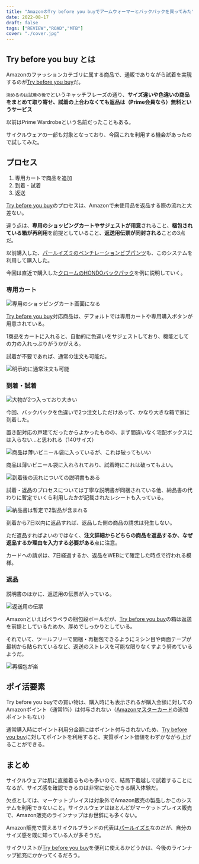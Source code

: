 ```yaml
---
title: "AmazonのTry before you buyでアームウォーマーとバックパックを買ってみた"
date: 2022-08-17
draft: false
tags: ["REVIEW","ROAD","MTB"]
cover: "./cover.jpg"
---
```


## Try before you buy とは

Amazonのファッションカテゴリに属する商品で、通販でありながら試着を実現するのが[Try before you buy](https://amzn.to/3PuNcOZ)だ。

`決めるのは試着の後で`というキャッチフレーズの通り、**サイズ違いや色違いの商品をまとめて取り寄せ、試着の上合わなくても返品は（Prime会員なら）無料というサービス**

以前はPrime Wardrobeという名前だったこともある。

サイクルウェアの一部も対象となっており、今回これを利用する機会があったので試してみた。

## プロセス

1. 専用カートで商品を追加
2. 到着・試着
3. 返送

[Try before you buy](https://amzn.to/3PuNcOZ)のプロセスは、Amazonで未使用品を返品する際の流れと大差ない。

違う点は、**専用のショッピングカートやサジェストが用意**されること、**梱包されている箱が再利用**を前提としていること、**返送用伝票が同封される**ことの3点だ。

以前購入した、[パールイズミのベンチレーションビブパンツ](https://amzn.to/3wamvZb)も、このシステムを利用して購入した。

<LinkBox url="https://blog.gensobunya.net/post/2022/08/perl_indoor_bib/" />

今回は直近で購入した[クロームのHONDOバックパック](https://amzn.to/3Qyc3Ta)を例に説明していく。

### 専用カート

![専用のショッピングカート画面になる](./cart.png)

[Try before you buy](https://amzn.to/3PuNcOZ)対応商品は、デフォルトでは専用カートや専用購入ボタンが用意されている。

1商品をカートに入れると、自動的に色違いをサジェストしており、機能としての力の入れっぷりがうかがえる。

試着が不要であれば、通常の注文も可能だ。

![明示的に通常注文も可能](./choice.png)

### 到着・試着

![大物が2つ入っており大きい](./big_box.jpg)

今回、バックパックを色違いで2つ注文しただけあって、かなり大きな箱で家に到着した。

置き配対応の戸建てだったからよかったものの、まず間違いなく宅配ボックスには入らない…と思われる（140サイズ）

![商品は薄いビニール袋に入っているが、これは破ってもいい](./backpack_2.jpg)

商品は薄いビニール袋に入れられており、試着時にこれは破ってもよい。

![到着後の流れについての説明書もある](./instruction_1.jpg)

試着・返品のプロセスについては丁寧な説明書が同梱されている他、納品書の代わりに暫定でいくら利用したかが記載されたレシートも入っている。

![納品書は暫定で2製品が含まれる](./instruction_2.jpg)

到着から7日以内に返品すれば、返品した側の商品の請求は発生しない。

ただ返品すればよいのではなく、**注文詳細からどちらの商品を返品するか、なぜ返品するか理由を入力する必要がある**点に注意。

カードへの請求は、7日経過するか、返品をWEBにて確定した時点で行われる模様。

### 返品

説明書のほかに、返送用の伝票が入っている。

![返送用の伝票](./bill.jpg)

Amazonといえばペラペラの梱包段ボールだが、[Try before you buy](https://amzn.to/3PuNcOZ)の箱は返送を前提としているためか、厚めでしっかりとしている。

それでいて、ツールフリーで開梱・再梱包できるようにミシン目や両面テープが最初から貼られているなど、返送のストレスを可能な限りなくすよう努めているようだ。

![再梱包が楽](./seal.jpg)

## ポイ活要素

Try before you buyでの買い物は、購入時にも表示されるが購入金額に対してのAmazonポイント（通常1%）は付与されない（[Amazonマスターカード](https://amzn.to/3A2eEOh)の追加ポイントもない）

通常購入時にポイント利用分金額にはポイント付与されないため、[Try before you buy](https://amzn.to/3PuNcOZ)に対してポイントを利用すると、実質ポイント価値をわずかながら上げることができる。

## まとめ

サイクルウェアは肌に直接着るものも多いので、結局下着越しで試着することになるが、サイズ感を確認できるのは非常に安心できる購入体験だ。

欠点としては、マーケットプレイスは対象外でAmazon販売の製品しかこのシステムを利用できないこと。サイクルウェアはほとんどがマーケットプレイス販売で、Amazon販売のラインナップはお世辞にも多くない。

Amazon販売で買えるサイクルブランドの代表は[パールイズミ](https://amzn.to/3ArsafK)なのだが、自分のサイズ感を既に知っている人が多そうだ。

サイクリストが[Try before you buy](https://amzn.to/3PuNcOZ)を便利に使えるかどうかは、今後のラインナップ拡充にかかってくるだろう。
